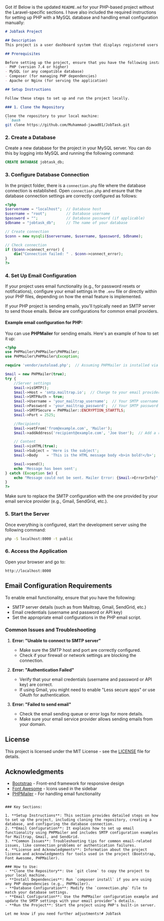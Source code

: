 Got it! Below is the updated `README.md` for your PHP-based project without the Laravel-specific sections. I have also included the required instructions for setting up PHP with a MySQL database and handling email configuration manually:

```markdown
# JobTask Project

## Description
This project is a user dashboard system that displays registered users and allows for user management. It includes authentication, a list of registered users, and basic features like user editing and logging out.

## Prerequisites

Before setting up the project, ensure that you have the following installed on your machine:
- PHP (version 7.4 or higher)
- MySQL (or any compatible database)
- Composer (for managing PHP dependencies)
- Apache or Nginx (for serving the application)

## Setup Instructions

Follow these steps to set up and run the project locally.

### 1. Clone the Repository

Clone the repository to your local machine:
```bash
git clone https://github.com/Muhammad-jawad01/JobTask.git
```

### 2. Create a Database

Create a new database for the project in your MySQL server. You can do this by logging into MySQL and running the following command:

```sql
CREATE DATABASE jobtask_db;
```

### 3. Configure Database Connection

In the project folder, there is a `connection.php` file where the database connection is established. Open `connection.php` and ensure that the database connection settings are correctly configured as follows:

```php
<?php
$servername = "localhost";  // Database host
$username = "root";         // Database username
$password = "";             // Database password (if applicable)
$dbname = "jobtask_db";     // The name of your database

// Create connection
$conn = new mysqli($servername, $username, $password, $dbname);

// Check connection
if ($conn->connect_error) {
    die("Connection failed: " . $conn->connect_error);
}
?>
```

### 4. Set Up Email Configuration

If your project uses email functionality (e.g., for password resets or notifications), configure your email settings in the `.env` file or directly within your PHP files, depending on how the email feature is implemented.

If your PHP project is sending emails, you'll typically need an SMTP server to send those emails. Below are configurations for common email providers.

#### Example email configuration for PHP:

You can use **PHPMailer** for sending emails. Here's an example of how to set it up:

```php
<?php
use PHPMailer\PHPMailer\PHPMailer;
use PHPMailer\PHPMailer\Exception;

require 'vendor/autoload.php';  // Assuming PHPMailer is installed via Composer

$mail = new PHPMailer(true);
try {
    //Server settings
    $mail->isSMTP();
    $mail->Host = 'smtp.mailtrap.io';  // Change to your email provider's SMTP host
    $mail->SMTPAuth = true;
    $mail->Username = 'your_mailtrap_username';  // Your SMTP username
    $mail->Password = 'your_mailtrap_password';  // Your SMTP password
    $mail->SMTPSecure = PHPMailer::ENCRYPTION_STARTTLS;
    $mail->Port = 2525;

    //Recipients
    $mail->setFrom('from@example.com', 'Mailer');
    $mail->addAddress('recipient@example.com', 'Joe User');  // Add a recipient

    // Content
    $mail->isHTML(true);
    $mail->Subject = 'Here is the subject';
    $mail->Body    = 'This is the HTML message body <b>in bold!</b>';

    $mail->send();
    echo 'Message has been sent';
} catch (Exception $e) {
    echo "Message could not be sent. Mailer Error: {$mail->ErrorInfo}";
}
?>
```

Make sure to replace the SMTP configuration with the one provided by your email service provider (e.g., Gmail, SendGrid, etc.).

### 5. Start the Server

Once everything is configured, start the development server using the following command:

```bash
php -S localhost:8000 -t public
```

### 6. Access the Application

Open your browser and go to:
```
http://localhost:8000
```

## Email Configuration Requirements

To enable email functionality, ensure that you have the following:
- SMTP server details (such as from Mailtrap, Gmail, SendGrid, etc.)
- Email credentials (username and password or API key)
- Set the appropriate email configurations in the PHP email script.

### Common Issues and Troubleshooting

1. **Error: "Unable to connect to SMTP server"**
   - Make sure the SMTP host and port are correctly configured.
   - Check if your firewall or network settings are blocking the connection.

2. **Error: "Authentication Failed"**
   - Verify that your email credentials (username and password or API key) are correct.
   - If using Gmail, you might need to enable "Less secure apps" or use OAuth for authentication.

3. **Error: "Failed to send email"**
   - Check the email sending queue or error logs for more details.
   - Make sure your email service provider allows sending emails from your domain.

## License

This project is licensed under the MIT License - see the [LICENSE](LICENSE) file for details.

## Acknowledgments

- [Bootstrap](https://getbootstrap.com/) - Front-end framework for responsive design
- [Font Awesome](https://fontawesome.com/) - Icons used in the sidebar
- [PHPMailer](https://github.com/PHPMailer/PHPMailer) - For handling email functionality
```

### Key Sections:

1. **Setup Instructions**: This section provides detailed steps on how to set up the project, including cloning the repository, creating a database, and configuring the database connection.
2. **Email Configuration**: It explains how to set up email functionality using PHPMailer and includes SMTP configuration examples for Mailtrap, Gmail, and SendGrid.
3. **Common Issues**: Troubleshooting tips for common email-related issues, like connection problems or authentication failures.
4. **License and Acknowledgments**: Information about the project license and acknowledgments for tools used in the project (Bootstrap, Font Awesome, PHPMailer).

### How to Use:
- **Clone the Repository**: Use `git clone` to copy the project to your local machine.
- **Install Dependencies**: Run `composer install` if you are using any PHP dependencies (e.g., PHPMailer).
- **Database Configuration**: Modify the `connection.php` file to match your database settings.
- **Email Configuration**: Use the PHPMailer configuration example and update the SMTP settings with your email provider’s details.
- **Run the Project**: Start the project using PHP's built-in server.

Let me know if you need further adjustments!# JobTask
